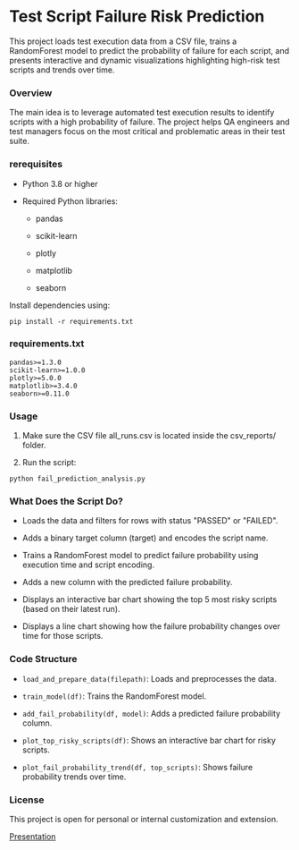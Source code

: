 # Test Script Failure Risk Prediction

This project loads test execution data from a CSV file, trains a RandomForest model to predict the probability of failure for each script, and presents interactive and dynamic visualizations highlighting high-risk test scripts and trends over time.

### Overview

The main idea is to leverage automated test execution results to identify scripts with a high probability of failure. The project helps QA engineers and test managers focus on the most critical and problematic areas in their test suite.

### rerequisites
- Python 3.8 or higher

- Required Python libraries:

    - pandas

    - scikit-learn

    - plotly

    - matplotlib

    - seaborn

Install dependencies using:

```
pip install -r requirements.txt
```

### requirements.txt

```
pandas>=1.3.0
scikit-learn>=1.0.0
plotly>=5.0.0
matplotlib>=3.4.0
seaborn>=0.11.0
```

### Usage

1. Make sure the CSV file all_runs.csv is located inside the csv_reports/ folder.

2. Run the script:

```
python fail_prediction_analysis.py
```

### What Does the Script Do?

- Loads the data and filters for rows with status "PASSED" or "FAILED".

- Adds a binary target column (target) and encodes the script name.

- Trains a RandomForest model to predict failure probability using execution time and script encoding.

- Adds a new column with the predicted failure probability.

- Displays an interactive bar chart showing the top 5 most risky scripts (based on their latest run).

- Displays a line chart showing how the failure probability changes over time for those scripts.

### Code Structure

- ```load_and_prepare_data(filepath)```: Loads and preprocesses the data.

- ```train_model(df)```: Trains the RandomForest model.

- ```add_fail_probability(df, model)```: Adds a predicted failure probability column.

- ```plot_top_risky_scripts(df)```: Shows an interactive bar chart for risky scripts.

- ```plot_fail_probability_trend(df, top_scripts)```: Shows failure probability trends over time.

### License

This project is open for personal or internal customization and extension.


[Presentation](https://gamma.app/docs/-1btv7uqolmjlohp)